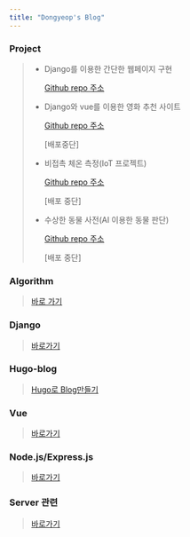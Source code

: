 ```yaml
---
title: "Dongyeop's Blog"
---
```




### Project

> - Django를 이용한 간단한 웹페이지 구현
>
>   [Github repo 주소](https://github.com/DongyeopGu/django-advance-reservationn)
>
> - Django와 vue를 이용한 영화 추천 사이트
>
>   [Github repo 주소](https://github.com/DongyeopGu/project-deployment)
>
>   [배포중단]
>
> - 비접촉 체온 측정(IoT 프로젝트)
>
>   [Github repo 주소](https://github.com/DongyeopGu/iot-project)
>
>   [배포 중단]
>
> - 수상한 동물 사전(AI 이용한 동물 판단)
>
>   [Github repo 주소](https://github.com/DongyeopGu/predict-animal)
>
>   [배포 중단]

### Algorithm

> [바로 가기](https://dongyeopgu.github.io/algorithm.html)

### Django

> [바로가기](https://dongyeopgu.github.io/django.html)

### Hugo-blog

> [Hugo로 Blog만들기](https://dongyeopgu.github.io/hugo-blog.html)

### Vue

> [바로가기](https://dongyeopgu.github.io/vue.js.html)

### Node.js/Express.js

> [바로가기](https://dongyeopgu.github.io/node.js.html)

### Server 관련

> [바로가기](https://dongyeopgu.github.io/server.html)